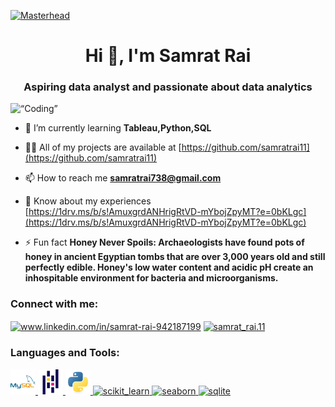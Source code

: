 [![Masterhead](https://i.pinimg.com/originals/16/69/e5/1669e57761ccc67fa5e31a09a54764d0.gif)](https://www.datascienceportfol.io/SamratRai)
<h1 align="center">Hi 👋, I'm Samrat Rai</h1>
<h3 align="center">Aspiring data analyst and passionate about data analytics</h3>
<img align=“right” alt=“Coding” width=“400” src=“https://i.pinimg.com/originals/10/88/13/108813b4ca5d4767cc4a6bafe030a5e9.gif”>

- 🌱 I’m currently learning **Tableau,Python,SQL**

- 👨‍💻 All of my projects are available at [https://github.com/samratrai11](https://github.com/samratrai11)

- 📫 How to reach me **samratrai738@gmail.com**

- 📄 Know about my experiences [https://1drv.ms/b/s!AmuxgrdANHrigRtVD-mYbojZpyMT?e=0bKLgc](https://1drv.ms/b/s!AmuxgrdANHrigRtVD-mYbojZpyMT?e=0bKLgc)

- ⚡ Fun fact **Honey Never Spoils: Archaeologists have found pots of honey in ancient Egyptian tombs that are over 3,000 years old and still perfectly edible. Honey's low water content and acidic pH create an inhospitable environment for bacteria and microorganisms.**

<h3 align="left">Connect with me:</h3>
<p align="left">
<a href="https://linkedin.com/in/www.linkedin.com/in/samrat-rai-942187199" target="blank"><img align="center" src="https://raw.githubusercontent.com/rahuldkjain/github-profile-readme-generator/master/src/images/icons/Social/linked-in-alt.svg" alt="www.linkedin.com/in/samrat-rai-942187199" height="30" width="40" /></a>
<a href="https://instagram.com/samrat_rai.11" target="blank"><img align="center" src="https://raw.githubusercontent.com/rahuldkjain/github-profile-readme-generator/master/src/images/icons/Social/instagram.svg" alt="samrat_rai.11" height="30" width="40" /></a>
</p>

<h3 align="left">Languages and Tools:</h3>
<p align="left"> <a href="https://www.mysql.com/" target="_blank" rel="noreferrer"> <img src="https://raw.githubusercontent.com/devicons/devicon/master/icons/mysql/mysql-original-wordmark.svg" alt="mysql" width="40" height="40"/> </a> <a href="https://pandas.pydata.org/" target="_blank" rel="noreferrer"> <img src="https://raw.githubusercontent.com/devicons/devicon/2ae2a900d2f041da66e950e4d48052658d850630/icons/pandas/pandas-original.svg" alt="pandas" width="40" height="40"/> </a> <a href="https://www.python.org" target="_blank" rel="noreferrer"> <img src="https://raw.githubusercontent.com/devicons/devicon/master/icons/python/python-original.svg" alt="python" width="40" height="40"/> </a> <a href="https://scikit-learn.org/" target="_blank" rel="noreferrer"> <img src="https://upload.wikimedia.org/wikipedia/commons/0/05/Scikit_learn_logo_small.svg" alt="scikit_learn" width="40" height="40"/> </a> <a href="https://seaborn.pydata.org/" target="_blank" rel="noreferrer"> <img src="https://seaborn.pydata.org/_images/logo-mark-lightbg.svg" alt="seaborn" width="40" height="40"/> </a> <a href="https://www.sqlite.org/" target="_blank" rel="noreferrer"> <img src="https://www.vectorlogo.zone/logos/sqlite/sqlite-icon.svg" alt="sqlite" width="40" height="40"/> </a> </p>
